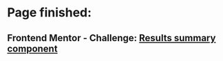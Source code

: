 # Page finished:
<a href=""></a>

## Frontend Mentor - Challenge: <a href="">Results summary component</a>
